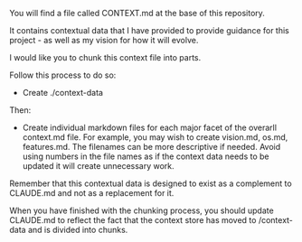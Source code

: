 You will find a file called CONTEXT.md at the base of this repository.

It contains contextual data that I have provided to provide guidance for this project - as well as my vision for how it will evolve. 

I would like you to chunk this context file into parts. 

Follow this process to do so:

- Create ./context-data  

Then:

- Create individual markdown files for each major facet of the overarll context.md file. For example, you may wish to create vision.md, os.md, features.md. The filenames can be more descriptive if needed. Avoid using numbers in the file names as if the context data needs to be updated it will create unnecessary work. 

Remember that this contextual data is designed to exist as a complement to CLAUDE.md and not as a replacement for it. 

When you have finished with the chunking process, you should update CLAUDE.md to reflect the fact that the context store has moved to /context-data and is divided into chunks.
